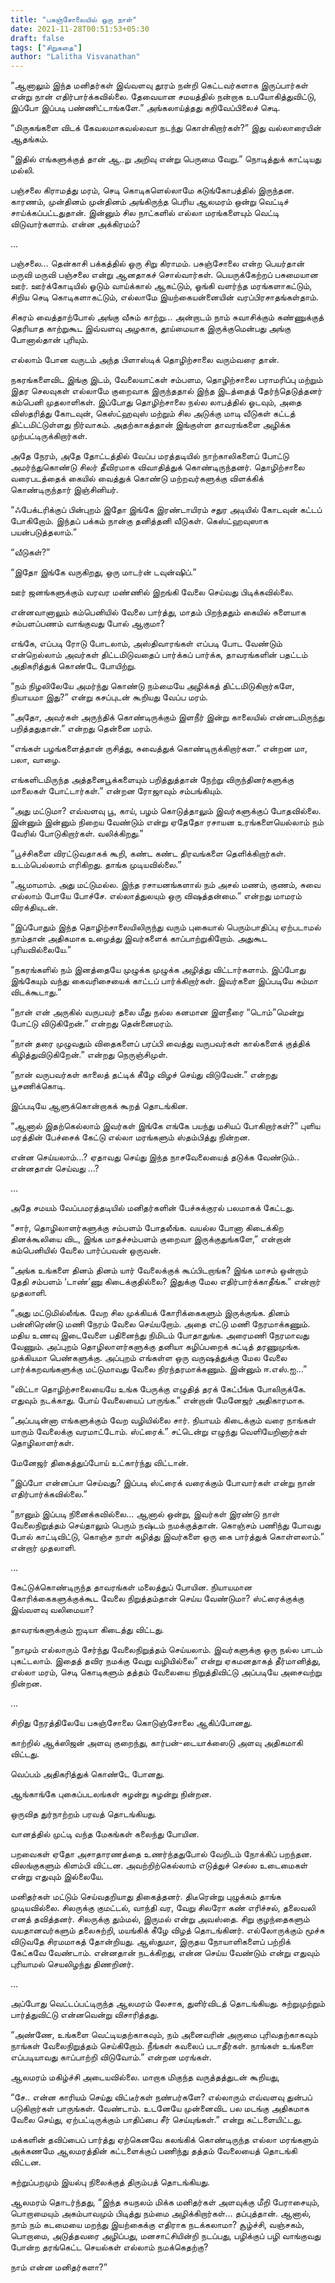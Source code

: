```yaml
---
title: "பசுஞ்சோலையில் ஒரு நாள்"
date: 2021-11-28T00:51:53+05:30
draft: false
tags: ["சிறுகதை"]
author: "Lalitha Visvanathan"
---
```


“ஆனாலும் இந்த மனிதர்கள் இவ்வளவு தூரம் நன்றி கெட்டவர்களாக இருப்பார்கள் என்று நான் எதிர்பார்க்கவில்லை. தேவையான சமயத்தில் நன்றாக உபயோகித்துவிட்டு, இப்போ இப்படி பண்ணிட்டாங்களே.” அங்கலாய்த்தது கறிவேப்பிலைச் செடி.

“மிருகங்களை விடக் கேவலமாகவல்லவா நடந்து கொள்கிறார்கள்?” இது வல்லாரையின் ஆதங்கம். 

“இதில் எங்களுக்குத் தான் ஆ..று அறிவு என்று பெருமை வேறு.” நொடித்துக் காட்டியது மல்லி.

பஞ்சலை கிராமத்து மரம், செடி கொடிகளெல்லாமே கடுங்கோபத்தில் இருந்தன. காரணம், முன்தினம் முன்தினம் அங்கிருந்த பெரிய ஆலமரம் ஒன்று வெட்டிச் சாய்க்கப்பட்டதுதான். இன்னும் சில நாட்களில் எல்லா மரங்களையும் வெட்டி விடுவார்களாம். என்ன அக்கிரமம்?



…

பஞ்சலை… தென்காசி பக்கத்தில் ஒரு சிறு கிராமம். பசுஞ்சோலை என்ற பெயர்தான் மருவி மருவி பஞ்சலை என்று ஆனதாகச் சொல்வார்கள். பெயருக்கேற்றப் பசுமையான ஊர். ஊர்க்கோடியில் ஓடும் வாய்க்கால் ஆகட்டும், ஓங்கி வளர்ந்த மரங்களாகட்டும், சிறிய செடி கொடிகளாகட்டும், எல்லாமே இயற்கையன்னையின் வரப்பிரசாதங்கள்தாம். 

சிகரம் வைத்தாற்போல் அங்கு வீசும் காற்று… அன்றாடம் நாம் சுவாசிக்கும் கண்ணுக்குத் தெரியாத காற்றுகூட இவ்வளவு அழகாக, தூய்மையாக இருக்குமென்பது அங்கு போனால்தான் புரியும்.

எல்லாம் போன வருடம் அந்த பிளாஸ்டிக் தொழிற்சாலை வரும்வரை தான்.

நகரங்களைவிட இங்கு இடம், வேலையாட்கள் சம்பளம, தொழிற்சாலை பராமரிப்பு  மற்றும் இதர செலவுகள் எல்லாமே குறைவாக இருந்ததால் இந்த இடத்தைத் தேர்ந்தெடுத்தனர் கம்பெனி முதலாளிகள். இப்போது தொழிற்சாலை நல்ல லாபத்தில் ஓடவும், அதை விஸ்தரித்து கோடவுன், கெஸ்ட்ஹவுஸ் மற்றும் சில அடுக்கு மாடி வீடுகள் கட்டத் திட்டமிட்டுள்ளது நிர்வாகம். அதற்காகத்தான் இங்குள்ள தாவரங்களை அழிக்க முற்பட்டிருக்கிறார்கள்.

அதே நேரம், அதே தோட்டத்தில் வேப்ப மரத்தடியில் நாற்காலிகளைப் போட்டு அமர்ந்துகொண்டு சிலர் தீவிரமாக விவாதித்துக் கொண்டிருந்தனர். தொழிற்சாலை வரைபடத்தைக் கையில் வைத்துக் கொண்டு மற்றவர்களுக்கு விளக்கிக் கொண்டிருந்தார் இஞ்சினியர்.

“ஃபேக்டரிக்குப் பின்புறம் இதோ இங்கே இரண்டாயிரம் சதுர அடியில் கோடவுன் கட்டப் போகிறோம். இந்தப் பக்கம் நான்கு தனித்தனி வீடுகள். கெஸ்ட்ஹவுஸாக பயன்படுத்தலாம்.”

“வீடுகள்?”

“இதோ இங்கே வருகிறது, ஒரு மாடர்ன் டவுன்ஷிப்.”



ஊர் ஜனங்களுக்கும் வரவர மண்ணில் இறங்கி வேலை செய்வது பிடிக்கவில்லை. 

என்னவானாலும் கம்பெனியில் வேலை பார்த்து, மாதம் பிறந்ததும் கையில் சுளையாக சம்பளப்பணம் வாங்குவது போல் ஆகுமா?

எங்கே, எப்படி ரோடு போடலாம், அஸ்திவாரங்கள் எப்படி போட வேண்டும் என்றெல்லாம் அவர்கள் திட்டமிடுவதைப் பார்க்கப் பார்க்க, தாவரங்களின் பதட்டம் அதிகரித்துக் கொண்டே போயிற்று. 

“நம் நிழலிலேயே அமர்ந்து கொண்டு நம்மையே அழிக்கத் திட்டமிடுகிறார்களே, நியாயமா இது?” என்று கசப்புடன் கூறியது வேப்ப மரம். 

“அதோ, அவர்கள் அருந்திக் கொண்டிருக்கும் இளநீர் இன்று காலையில் என்னடமிருந்து பறித்ததுதான்.” என்றது தென்னை மரம்.

“எங்கள் பழங்களைத்தான் ருசித்து, சுவைத்துக் கொண்டிருக்கிறார்கள.” என்றன மா, பலா, வாழை.

எங்களிடமிருந்த அத்தனைபூக்களையும் பறித்துத்தான் நேற்று விருந்தினர்களுக்கு மாலைகள் போட்டார்கள்.” என்றன ரோஜாவும் சம்பங்கியும். 

“அது மட்டுமா? எவ்வளவு பூ, காய், பழம் கொடுத்தாலும் இவர்களுக்குப் போதவில்லை. இன்னும் இன்னும் நிறைய வேண்டும் என்று ஏதேதோ ரசாயன உரங்களையெல்லாம் நம் வேரில் போடுகிறார்கள். வலிக்கிறது.”

“பூச்சிகளை விரட்டுவதாகக் கூறி, கண்ட கண்ட திரவங்களை தெளிக்கிறார்கள். உடம்பெல்லாம் எரிகிறது. தாங்க முடியவில்லை.”

“ஆமாமாம். அது மட்டுமல்ல. இந்த ரசாயனங்களால் நம் அசல் மணம், குணம், சுவை எல்லாம் போயே போச்சே. எல்லாத்துலயும்  ஒரு விஷத்தன்மை.” என்றது மாமரம் விரக்தியுடன்.

“இப்போதும் இந்த தொழிற்சாலையிலிருந்து வரும் புகையால் பெரும்பாதிப்பு ஏற்படாமல் நாம்தான் அதிகமாக உழைத்து இவர்களைக் காப்பாற்றுகிறோம். அதுகூட புரியவில்லையே.”

“நகரங்களில் நம் இனத்தையே முழுக்க முழுக்க அழித்து விட்டார்களாம். இப்போது இங்கேயும் வந்து கைவரிசையைக் காட்டப் பார்க்கிறார்கள். இவர்களை இப்படியே சும்மா விடக்கூடாது.”

“நான் என் அருகில் வருபவர் தலை மீது நல்ல கனமான இளநீரை “டொம்”மென்று போட்டு விடுகிறேன்.” என்றது தென்னைமரம்.

“நான் தரை முழுவதும் விதைகளைப் பரப்பி வைத்து வருபவர்கள் கால்களைக் குத்திக் கிழித்துவிடுகிறேன்.” என்றது நெருஞ்சிமுள்.

“நான் வருபவர்கள் காலைத் தட்டிக் கீழே விழச் செய்து விடுவேன்.” என்றது பூசணிக்கொடி.

இப்படியே ஆளுக்கொன்றாகக் கூறத் தொடங்கின.

“ஆனால் இதற்கெல்லாம் இவர்கள் இங்கே எங்கே பயந்து மசியப் போகிறார்கள்?” புளிய மரத்தின் பேச்சைக் கேட்டு எல்லா மரங்களும் ஸ்தம்பித்து நின்றன.

என்ன செய்யலாம்…? ஏதாவது செய்து இந்த நாசவேலையைத் தடுக்க வேண்டும்.. என்னதான் செய்வது …?

…


அதே சமயம் வேப்பமரத்தடியில் மனிதர்களின் பேச்சுக்குரல் பலமாகக் கேட்டது.

“சார், தொழிலாளர்களுக்கு சம்பளம் போதலீங்க. வயல்ல போனா கிடைக்கிற தினக்கூலியை விட, இங்க மாதச்சம்பளம் குறைவா இருக்குதுங்களே,” என்றான் கம்பெனியில் வேலை பார்ப்பவன் ஒருவன். 

“அங்க உங்களை தினம் தினம் யார் வேலைக்குக் கூப்பிடறாங்க? இங்க மாசம் ஒன்றாம் தேதி சம்பளம் ‘டாண்’ணு கிடைக்குதில்லை? இதுக்கு மேல எதிர்பார்க்காதீங்க.” என்றார் முதலாளி.

“அது மட்டுமில்லீங்க. வேற சில முக்கியக் கோரிக்கைகளும் இருக்குங்க. தினம் பன்னிரெண்டு மணி நேரம் வேலை செய்யறோம். அதை எட்டு மணி நேரமாக்கணும். மதிய உணவு இடைவேளை பதினைந்து நிமிடம் போதாதுங்க. அரைமணி நேரமாவது வேணும். அப்புறம் தொழிலாளர்களுக்கு தனியா கழிப்பறைக் கட்டித் தரணுமுங்க. முக்கியமா பெண்களுக்கு. அப்புறம் எங்கள்ள ஒரு வருஷத்துக்கு மேல வேலை பார்க்கறவங்களுக்கு மட்டுமாவது வேலை நிரந்தரமாக்கணும். இன்னும் ஈ.எஸ்.ஐ…”

“விட்டா தொழிற்சாலையையே உங்க பேருக்கு எழுதித் தரக் கேட்பீங்க போலிருக்கே. எதுவும் நடக்காது. போய் வேலையைப் பாருங்க.” என்றான் மேனேஜர் அதிகாரமாக. 

“அப்படின்னா எங்களுக்கும் வேற வழியில்லை சார். நியாயம் கிடைக்கும் வரை நாங்கள் யாரும் வேலைக்கு வரமாட்டோம். ஸ்ட்ரைக்.” சட்டென்று எழுந்து வெளியேறினார்கள் தொழிலாளர்கள்.

மேனேஜர் திகைத்துப்போய் உட்கார்ந்து விட்டான். 

“இப்போ என்னப்பா செய்வது? இப்படி ஸ்ட்ரைக் வரைக்கும் போவார்கள் என்று நான் எதிர்பார்க்கவில்லை.”

“நானும் இப்படி நினைக்கவில்லை… ஆனால் ஒன்று, இவர்கள் இரண்டு நாள் வேலைநிறுத்தம் செய்தாலும் பெரும் நஷ்டம் நமக்குத்தான். கொஞ்சம் பணிந்து போவது போல் காட்டிவிட்டு, கொஞ்ச நாள் கழித்து இவர்களை ஒரு கை பார்த்துக் கொள்ளலாம்.” என்றார் முதலாளி.



…

கேட்டுக்கொண்டிருந்த தாவரங்கள் மலைத்துப் போயின. நியாயமான கோரிக்கைகளுக்குக்கூட வேலை நிறுத்தம்தான் செய்ய வேண்டுமா? ஸ்ட்ரைக்குக்கு இவ்வளவு வலிமையா?

தாவரங்களுக்கும் ஐடியா கிடைத்து விட்டது. 

“நாமும் எல்லாரும் சேர்ந்து வேலைநிறுத்தம் செய்யலாம். இவர்களுக்கு ஒரு நல்ல பாடம் புகட்டலாம். இதைத் தவிர நமக்கு  வேறு வழியில்லை” என்று ஏகமனதாகத் தீர்மானித்து, எல்லா மரம், செடி கொடிகளும் தத்தம் வேலையை நிறுத்திவிட்டு அப்படியே அசைவற்று நின்றன.

…

சிறிது நேரத்திலேயே பசுஞ்சோலை கொடுஞ்சோலை ஆகிப்போனது.

காற்றில் ஆக்ஸிஜன் அளவு குறைந்து, கார்பன்-டையாக்ஸைடு அளவு அதிகமாகி விட்டது.

வெப்பம் அதிகரித்துக் கொண்டே போனது. 

ஆங்காங்கே புகைப்படலங்கள் சுழன்று சுழன்று நின்றன. 

ஒருவித துர்நாற்றம் பரவத் தொடங்கியது.

வானத்தில் முட்டி வந்த மேகங்கள் கலைந்து போயின. 

பறவைகள் ஏதோ அசாதாரணத்தை உணர்ந்ததுபோல் வேறிடம் நோக்கிப் பறந்தன. விலங்குகளும் கிளம்பி விட்டன. அவற்றிற்கெல்லாம் எடுத்துச் செல்ல உடைமைகள் என்று எதுவும் இல்லையே.

மனிதர்கள் மட்டும் செய்வதறியாது திகைத்தனர். திடீரென்று புழுக்கம் தாங்க முடியவில்லை. சிலருக்கு குமட்டல், வாந்தி வர, வேறு சிலரோ கண் எரிச்சல், தலைவலி எனத் தவித்தனர். சிலருக்கு தும்மல், இருமல் என்று அவஸ்தை. சிறு குழந்தைகளும் வயதானவர்களும் தலைசுற்றி, மயங்கிக் கீழே விழத் தொடங்கினர். எல்லோருக்கும் மூச்சு விடுவதே சிரமமாகத் தோன்றியது. ஆஸ்துமா, இருதய நோயாளிகளைப் பற்றிக் கேட்கவே வேண்டாம். என்னதான் நடக்கிறது, என்ன செய்ய வேண்டும் என்று எதுவும் புரியாமல் செயலிழந்து திணறினர். 



…

அப்போது வெட்டப்பட்டிருந்த ஆலமரம் லேசாக, துளிர்விடத் தொடங்கியது. சுற்றுமுற்றும் பார்த்துவிட்டு என்னவென்று விசாரித்தது. 

“அண்ணே, உங்களை வெட்டியதற்காகவும், நம் அனைவரின் அருமை புரிவதற்காகவும் நாங்கள் வேலைநிறுத்தம் செய்கிறோம். நீங்கள் கவலைப் படாதீர்கள். நாங்கள் உங்களை எப்படியாவது காப்பாற்றி விடுவோம்.” என்றன மரங்கள். 

ஆலமரம் மகிழ்ச்சி அடையவில்லை. மாறாக மிகுந்த வருத்தத்துடன் கூறியது, 

“சே.. என்ன காரியம் செய்து விட்டீர்கள் நண்பர்களே? எல்லாரும் எவ்வளவு துன்பப் படுகிறார்கள் பாருங்கள். வேண்டாம். உடனேயே முன்னைவிட பல மடங்கு அதிகமாக வேலை செய்து, ஏற்பட்டிருக்கும் பாதிப்பை சீர் செய்யுங்கள்.” என்று கட்டளையிட்டது.

மக்களின் தவிப்பைப் பார்த்து ஏற்கெனவே கலங்கிக் கொண்டிருந்த எல்லா மரங்களும் அக்கணமே ஆலமரத்தின் கட்டளைக்குப் பணிந்து தத்தம் வேலையைத் தொடங்கி விட்டன. 

சுற்றுப்பறமும் இயல்பு நிலைக்குத் திரும்பத் தொடங்கியது.

ஆலமரம் தொடர்ந்தது, “இந்த சுயநலம் மிக்க மனிதர்கள் அளவுக்கு மீறி பேராசையும், பொறாமையும் அகம்பாவமும் பிடித்து நம்மை அழிக்கிறார்கள்… தப்புத்தான். ஆனால், நாம் நம் கடமையை மறந்து இயற்கைக்கு எதிராக நடக்கலாமா? சூழ்ச்சி, வஞ்சகம், பொறாமை, அடுத்தவரை அழிப்பது, மனசாட்சியின்றி நடப்பது, பழிக்குப் பழி வாங்குவது போன்ற தரங்கெட்ட செயல்கள் எல்லாம் நமக்கெதற்கு? 

நாம் என்ன மனிதர்களா?”